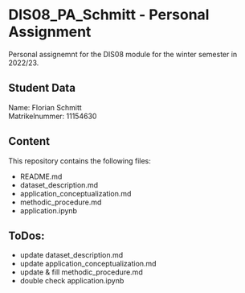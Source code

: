 # DIS08_PA_Schmitt - Personal Assignment
Personal assignemnt for the DIS08 module for the winter semester in 2022/23.

## Student Data

Name: Florian Schmitt\
Matrikelnummer: 11154630

## Content

This repository contains the following files:
- README.md
- dataset_description.md
- application_conceptualization.md
- methodic_procedure.md
- application.ipynb

## ToDos:
- update dataset_description.md
- update application_conceptualization.md
- update & fill methodic_procedure.md
- double check application.ipynb
